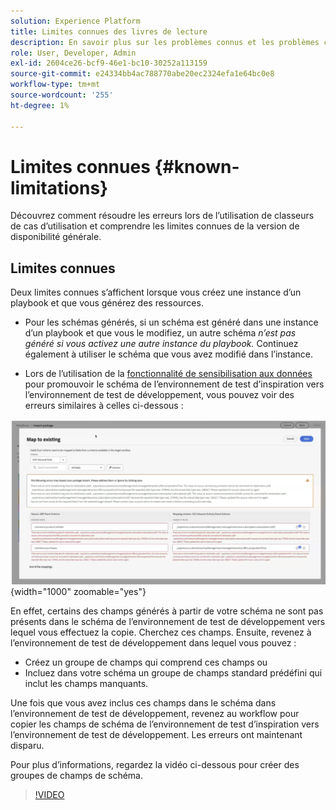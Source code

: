 ```yaml
---
solution: Experience Platform
title: Limites connues des livres de lecture
description: En savoir plus sur les problèmes connus et les problèmes courants liés aux playbooks et comment les résoudre
role: User, Developer, Admin
exl-id: 2604ce26-bcf9-46e1-bc10-30252a113159
source-git-commit: e24334bb4ac788770abe20ec2324efa1e64bc0e8
workflow-type: tm+mt
source-wordcount: '255'
ht-degree: 1%

---
```



# Limites connues {#known-limitations}

Découvrez comment résoudre les erreurs lors de l’utilisation de classeurs de cas d’utilisation et comprendre les limites connues de la version de disponibilité générale.

## Limites connues

Deux limites connues s’affichent lorsque vous créez une instance d’un playbook et que vous générez des ressources.

* Pour les schémas générés, si un schéma est généré dans une instance d’un playbook et que vous le modifiez, un autre schéma *n’est pas généré si vous activez une autre instance du playbook.* Continuez également à utiliser le schéma que vous avez modifié dans l’instance.

* Lors de l’utilisation de la [fonctionnalité de sensibilisation aux données](/help/use-case-playbooks/playbooks/data-awareness.md) pour promouvoir le schéma de l’environnement de test d’inspiration vers l’environnement de test de développement, vous pouvez voir des erreurs similaires à celles ci-dessous :

![Erreurs affichées dans le workflow de mappage de schéma.](/help/use-case-playbooks/assets/playbooks/troubleshooting/schema-errors.png){width="1000" zoomable="yes"}

En effet, certains des champs générés à partir de votre schéma ne sont pas présents dans le schéma de l’environnement de test de développement vers lequel vous effectuez la copie. Cherchez ces champs. Ensuite, revenez à l’environnement de test de développement dans lequel vous pouvez :

* Créez un groupe de champs qui comprend ces champs ou
* Incluez dans votre schéma un groupe de champs standard prédéfini qui inclut les champs manquants.

Une fois que vous avez inclus ces champs dans le schéma dans l’environnement de test de développement, revenez au workflow pour copier les champs de schéma de l’environnement de test d’inspiration vers l’environnement de test de développement. Les erreurs ont maintenant disparu.

Pour plus d’informations, regardez la vidéo ci-dessous pour créer des groupes de champs de schéma.

>[!VIDEO](https://video.tv.adobe.com/v/3413606/?learn=on&captions=fre_fr)
